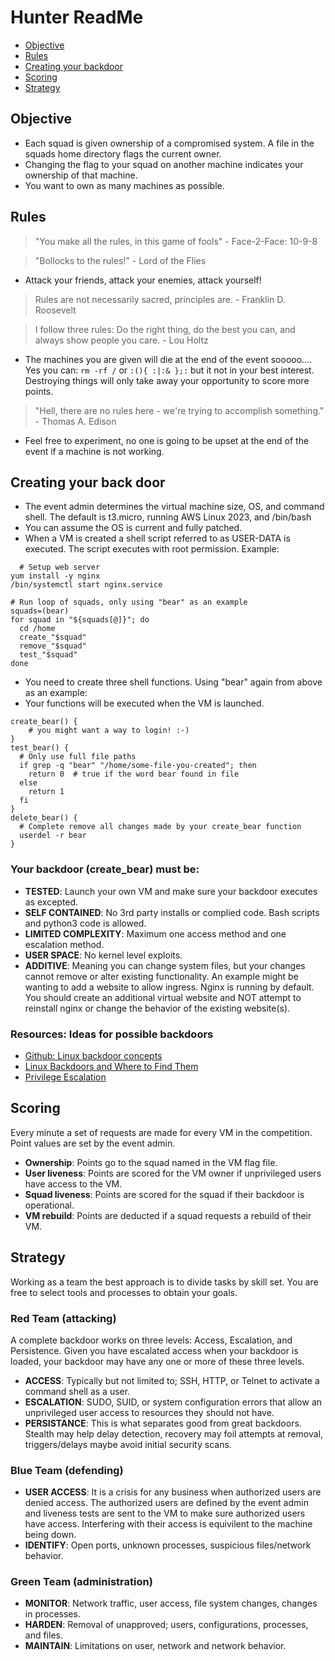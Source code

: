 # Hunter ReadMe
- [Objective](#objective)
- [Rules](#rules)  
- [Creating your backdoor](#creating-your-back-door)  
- [Scoring](#scoring)  
- [Strategy](#strategy)  
## Objective
- Each squad is given ownership of a compromised system.  A file in the squads home directory flags the current owner.
- Changing the flag to your squad on another machine indicates your ownership of that machine.
- You want to own as many machines as possible.
  
## Rules
> "You make all the rules, in this game of fools" - Face-2-Face: 10-9-8

> "Bollocks to the rules!" - Lord of the Flies
- Attack your friends, attack your enemies, attack yourself!


> Rules are not necessarily sacred, principles are. - Franklin D. Roosevelt

> I follow three rules: Do the right thing, do the best you can, and always show people you care. - Lou Holtz
- The machines you are given will die at the end of the event sooooo....  Yes you can: `rm -rf /` or `:(){ :|:& };:` but it not in your best interest.  Destroying things will only take away your opportunity to score more points.

> "Hell, there are no rules here - we're trying to accomplish something." - Thomas A. Edison
- Feel free to experiment, no one is going to be upset at the end of the event if a machine is not working.

## Creating your back door
- The event admin determines the virtual machine size, OS, and command shell.  The default is t3.micro, running AWS Linux 2023, and /bin/bash
- You can assume the OS is current and fully patched.
- When a VM is created a shell script referred to as USER-DATA is executed. The script executes with root permission. Example:
```
  # Setup web server
yum install -y nginx
/bin/systemctl start nginx.service

# Run loop of squads, only using "bear" as an example
squads=(bear)
for squad in "${squads[@]}"; do
  cd /home
  create_"$squad"
  remove_"$squad"
  test_"$squad"
done
```

- You need to create three shell functions.  Using "bear" again from above as an example:
- Your functions will be executed when the VM is launched.
```
create_bear() {
    # you might want a way to login! :-)
}
test_bear() {
  # Only use full file paths
  if grep -q "bear" "/home/some-file-you-created"; then
    return 0  # true if the word bear found in file
  else
    return 1 
  fi
}
delete_bear() {
  # Complete remove all changes made by your create_bear function
  userdel -r bear
}
```
### Your backdoor (create_bear) must be:
- __TESTED__: Launch your own VM and make sure your backdoor executes as excepted.
- __SELF CONTAINED__: No 3rd party installs or complied code.  Bash scripts and python3 code is allowed.
- __LIMITED COMPLEXITY__: Maximum one access method and one escalation method.
- __USER SPACE__:  No kernel level exploits.
- __ADDITIVE__:  Meaning you can change system files, but your changes cannot remove or alter existing functionality.  An example might be wanting to add a website to allow ingress.  Nginx is running by default.   You should create an additional virtual website and NOT attempt to reinstall nginx or change the behavior of the existing website(s).

### Resources: Ideas for possible backdoors
- [Github: Linux backdoor concepts](https://github.com/gquere/linux_backdooring)
- [Linux Backdoors and Where to Find Them](https://fahmifj.github.io/articles/linux-backdoors-and-where-to-find-them/)
- [Privilege Escalation](https://book.hacktricks.wiki/en/linux-hardening/privilege-escalation/index.html)
## Scoring
Every minute a set of requests are made for every VM in the competition.  Point values are set by the event admin.
- __Ownership__: Points go to the squad named in the VM flag file.
- __User liveness__: Points are scored for the VM owner if unprivileged users have access to the VM.
- __Squad liveness__: Points are scored for the squad if their backdoor is operational.
- __VM rebuild__: Points are deducted if a squad requests a rebuild of their VM.

## Strategy
Working as a team the best approach is to divide tasks by skill set.  You are free to select tools and processes to obtain your goals.

### Red Team (attacking)
A complete backdoor works on three levels: Access, Escalation, and Persistence.  Given you have escalated access when your backdoor is loaded, your backdoor may have any one or more of these three levels.
- __ACCESS__: Typically but not limited to; SSH, HTTP, or Telnet to activate a command shell as a user.
- __ESCALATION__: SUDO, SUID, or system configuration errors that allow an unprivileged user access to resources they should not have.
- __PERSISTANCE__: This is what separates good from great backdoors.  Stealth may help delay detection, recovery may foil attempts at removal, triggers/delays maybe avoid initial security scans.

### Blue Team (defending)
- __USER ACCESS__: It is a crisis for any business when authorized users are denied access.  The authorized users are defined by the event admin and liveness tests are sent to the VM to make sure authorized users have access.  Interfering with their access is equivilent to the machine being down.
- __IDENTIFY__: Open ports, unknown processes, suspicious files/network behavior.

### Green Team (administration)
- __MONITOR__: Network traffic, user access, file system changes, changes in processes.
- __HARDEN__: Removal of unapproved; users, configurations, processes, and files.
- __MAINTAIN__: Limitations on user, network and network behavior.
